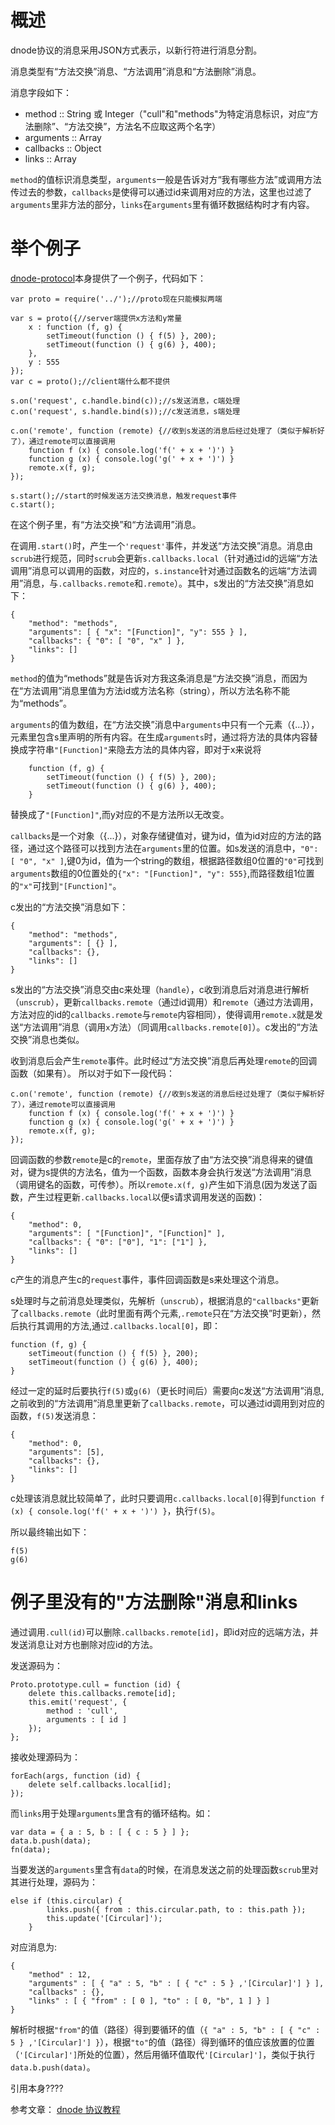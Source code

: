 # 概述
dnode协议的消息采用JSON方式表示，以新行符进行消息分割。

消息类型有“方法交换”消息、“方法调用”消息和“方法删除”消息。

消息字段如下：

* method :: String 或 Integer（"cull"和"methods"为特定消息标识，对应“方法删除”、“方法交换”，方法名不应取这两个名字）
* arguments :: Array
* callbacks :: Object
* links :: Array

`method`的值标识消息类型，`arguments`一般是告诉对方“我有哪些方法”或调用方法传过去的参数，`callbacks`是使得可以通过id来调用对应的方法，这里也过滤了`arguments`里非方法的部分，`links`在`arguments`里有循环数据结构时才有内容。
# 举个例子
[dnode-protocol](https://github.com/substack/dnode-protocol)本身提供了一个例子，代码如下：

	var proto = require('../');//proto现在只能模拟两端
    
    var s = proto({//server端提供x方法和y常量
	    x : function (f, g) {
		    setTimeout(function () { f(5) }, 200);
		    setTimeout(function () { g(6) }, 400);
	    },
	    y : 555
    });
    var c = proto();//client端什么都不提供
    
    s.on('request', c.handle.bind(c));//s发送消息，c端处理
    c.on('request', s.handle.bind(s));//c发送消息，s端处理
    
    c.on('remote', function (remote) {//收到s发送的消息后经过处理了（类似于解析好了），通过remote可以直接调用
	    function f (x) { console.log('f(' + x + ')') }
	    function g (x) { console.log('g(' + x + ')') }
	    remote.x(f, g);
    });
    
    s.start();//start的时候发送方法交换消息，触发request事件
    c.start();

在这个例子里，有“方法交换”和“方法调用”消息。

在调用`.start()`时，产生一个`'request'`事件，并发送“方法交换”消息。消息由`scrub`进行规范，同时`scrub`会更新`s.callbacks.local`（针对通过id的远端“方法调用”消息可以调用的函数，对应的，`s.instance`针对通过函数名的远端“方法调用”消息，与`.callbacks.remote`和`.remote`）。其中，s发出的“方法交换”消息如下：

    {
	    "method": "methods",
	    "arguments": [ { "x": "[Function]", "y": 555 } ],
	    "callbacks": { "0": [ "0", "x" ] },
	    "links": []
    }

`method`的值为“methods”就是告诉对方我这条消息是“方法交换”消息，而因为在“方法调用”消息里值为方法id或方法名称（string），所以方法名称不能为“methods”。

`arguments`的值为数组，在“方法交换”消息中`arguments`中只有一个元素（{...}），元素里包含s里声明的所有内容。在生成`arguments`时，通过将方法的具体内容替换成字符串`"[Function]"`来隐去方法的具体内容，即对于x来说将

		function (f, g) {
		    setTimeout(function () { f(5) }, 200);
		    setTimeout(function () { g(6) }, 400);
	    }

替换成了`"[Function]"`,而y对应的不是方法所以无改变。

`callbacks`是一个对象（{...}），对象存储键值对，键为id，值为id对应的方法的路径，通过这个路径可以找到方法在`arguments`里的位置。如s发送的消息中，`"0": [ "0", "x" ]`,键0为id，值为一个string的数组，根据路径数组0位置的`"0"`可找到`arguments`数组的0位置处的`{"x": "[Function]", "y": 555}`,而路径数组1位置的`"x"`可找到`"[Function]"`。

c发出的“方法交换”消息如下：

    {
	    "method": "methods",
	    "arguments": [ {} ],
	    "callbacks": {},
	    "links": []
    }

s发出的“方法交换”消息交由c来处理（`handle`），c收到消息后对消息进行解析（`unscrub`），更新`callbacks.remote`（通过id调用）和`remote`（通过方法调用，方法对应的id的`callbacks.remote`与`remote`内容相同），使得调用`remote.x`就是发送“方法调用”消息（调用`x`方法）（同调用`callbacks.remote[0]`）。c发出的“方法交换”消息也类似。

收到消息后会产生`remote`事件。此时经过“方法交换”消息后再处理`remote`的回调函数（如果有）。
所以对于如下一段代码：

	c.on('remote', function (remote) {//收到s发送的消息后经过处理了（类似于解析好了），通过remote可以直接调用
	    function f (x) { console.log('f(' + x + ')') }
	    function g (x) { console.log('g(' + x + ')') }
	    remote.x(f, g);
    });

回调函数的参数`remote`是c的`remote`，里面存放了由“方法交换”消息得来的键值对，键为s提供的方法名，值为一个函数，函数本身会执行发送“方法调用”消息（调用键名的函数，可传参）。所以`remote.x(f, g)`产生如下消息(因为发送了函数，产生过程更新`.callbacks.local`以便s请求调用发送的函数)：

    {
	    "method": 0,
	    "arguments": [ "[Function]", "[Function]" ],
	    "callbacks": { "0": ["0"], "1": ["1"] },
	    "links": []
    }

c产生的消息产生c的`request`事件，事件回调函数是s来处理这个消息。

s处理时与之前消息处理类似，先解析（`unscrub`），根据消息的`"callbacks"`更新了`callbacks.remote`（此时里面有两个元素,`.remote`只在“方法交换”时更新），然后执行其调用的方法,通过`.callbacks.local[0]`，即：

	function (f, g) {
		setTimeout(function () { f(5) }, 200);
		setTimeout(function () { g(6) }, 400);
	}

经过一定的延时后要执行`f(5)`或`g(6)`（更长时间后）需要向c发送“方法调用”消息,之前收到的“方法调用”消息里更新了`callbacks.remote`，可以通过id调用到对应的函数，`f(5)`发送消息：

	{
	    "method": 0,
	    "arguments": [5],
	    "callbacks": {},
	    "links": []
	}

c处理该消息就比较简单了，此时只要调用`c.callbacks.local[0]`得到`function f (x) { console.log('f(' + x + ')') }`，执行`f(5)`。

所以最终输出如下：

	f(5)
	g(6)

# 例子里没有的"方法删除"消息和links

通过调用`.cull(id)`可以删除`.callbacks.remote[id]`，即id对应的远端方法，并发送消息让对方也删除对应id的方法。

发送源码为：

	Proto.prototype.cull = function (id) {
	    delete this.callbacks.remote[id];
	    this.emit('request', {
	        method : 'cull',
	        arguments : [ id ]
	    });
	};

接收处理源码为：

	forEach(args, function (id) {
        delete self.callbacks.local[id];
    });

而`links`用于处理`arguments`里含有的循环结构。如：

	var data = { a : 5, b : [ { c : 5 } ] };
    data.b.push(data);
    fn(data);

当要发送的`arguments`里含有`data`的时候，在消息发送之前的处理函数`scrub`里对其进行处理，源码为：
	
	else if (this.circular) {
            links.push({ from : this.circular.path, to : this.path });
            this.update('[Circular]');
        }

对应消息为:

	{
	    "method" : 12,
	    "arguments" : [ { "a" : 5, "b" : [ { "c" : 5 } ,'[Circular]'] } ],
	    "callbacks" : {},
	    "links" : [ { "from" : [ 0 ], "to" : [ 0, "b", 1 ] } ]
	}

解析时根据`"from"`的值（路径）得到要循环的值（`{ "a" : 5, "b" : [ { "c" : 5 } ,'[Circular]'] }`），根据`"to"`的值（路径）得到循环的值应该放置的位置（`'[Circular]']`所处的位置），然后用循环值取代`'[Circular]']`，类似于执行`data.b.push(data)`。

引用本身????


参考文章： [dnode 协议教程](http://www.jianshu.com/p/0e17f7419cc8)